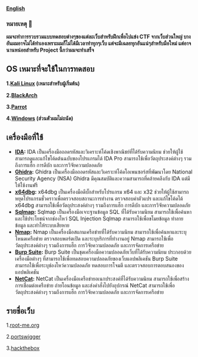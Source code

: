 #### [English](https://github.com/Thampakon/CTF/blob/main/READMEENG.md)
### หมายเหตุ 📃
**ผมจะทำการรวบรวมแบบทดสอบต่างๆของแต่ละเว็บสำหรับฝึกเพื่อไปแข่ง CTF จากเว็บส่วนใหญ่ บางอันผมอาจไม่ได้ทำเองเพราะผมก็ไม่ได้มีเวลาทำทุกๆเว็บ แต่จะมีเฉลยทุกอันแน่ๆสำหรับมือใหม่ แต่อาจนานหน่อยสำหรับ Project นี้กว่าผมจะทำเสร็จ**

## OS เหมาะที่จะใช้ในการทดสอบ
**1.[Kali Linux](https://www.kali.org/get-kali/) (เหมาะสำหรับผู้เริ่มต้น)**

**2.[BlackArch](https://blackarch.org/)**

**3.[Parrot](https://www.parrotsec.org/)**

**4.[Windows](https://www.microsoft.com/th-th/software-download/) (ส่วนตัวผมไม่ถนัด)**

## เครื่องมือที่ใช้


* **[IDA](https://hex-rays.com/ida-free/#download):** IDA  เป็นเครื่องมือถอดรหัสและวิเคราะห์โค้ดเชิงพาณิชย์ที่ได้รับความนิยม ช่วยให้ผู้ใช้สามารถดูและแก้ไขโค้ดต้นฉบับของโปรแกรมได้ IDA Pro สามารถใช้เพื่อวัตถุประสงค์ต่างๆ รวมถึงการแฮ็ก การดีบัก และการวิจัยความปลอดภัย
* **[Ghidra](https://github.com/NationalSecurityAgency/ghidra):** Ghidra เป็นเครื่องมือถอดรหัสและวิเคราะห์โค้ดโอเพนซอร์สที่พัฒนาโดย National Security Agency (NSA) Ghidra มีคุณสมบัติและความสามารถที่คล้ายคลึงกับ IDA แต่มีให้ใช้งานฟรี
* **[x64dbg](https://x64dbg.com/):** x64dbg เป็นเครื่องมือดีบั๊กสำหรับโปรแกรม x64 และ x32 ช่วยให้ผู้ใช้สามารถหยุดโปรแกรมชั่วคราวเพื่อตรวจสอบสถานะการทำงาน ตรวจสอบค่าตัวแปร และแก้ไขโค้ดได้ x64dbg สามารถใช้เพื่อวัตถุประสงค์ต่างๆ รวมถึงการแฮ็ก การดีบัก และการวิจัยความปลอดภัย
* **[Sqlmap](https://github.com/sqlmapproject/sqlmap):** Sqlmap เป็นเครื่องมือเจาะฐานข้อมูล SQL ที่ได้รับความนิยม สามารถใช้เพื่อค้นหาและใช้ประโยชน์จากช่องโหว่ SQL Injection Sqlmap สามารถใช้เพื่อขโมยข้อมูล ทำลายข้อมูล และทำให้ระบบเสียหาย
* **[Nmap](https://nmap.org/download.html):** Nmap เป็นเครื่องมือสแกนเครือข่ายที่ได้รับความนิยม สามารถใช้เพื่อค้นหาและระบุโหนดเครือข่าย ตรวจสอบพอร์ตเปิด และระบุบริการที่ทำงานอยู่ Nmap สามารถใช้เพื่อวัตถุประสงค์ต่างๆ รวมถึงการแฮ็ก การวิจัยความปลอดภัย และการจัดการเครือข่าย
* **[Burp Suite](https://portswigger.net/burp/releases/professional-community-2023-9-4?requestededition=community&requestedplatform=):** Burp Suite เป็นชุดเครื่องมือความปลอดภัยเว็บที่ได้รับความนิยม ประกอบด้วยเครื่องมือต่างๆ ที่สามารถใช้เพื่อทดสอบความปลอดภัยของเว็บแอปพลิเคชัน Burp Suite สามารถใช้เพื่อระบุช่องโหว่ความปลอดภัย ทดสอบการโจมตี และตรวจสอบการตอบสนองของแอปพลิเคชัน
* **[NetCat](https://www.kali.org/tools/netcat/):** NetCat เป็นเครื่องมือเครือข่ายอเนกประสงค์ที่ได้รับความนิยม สามารถใช้เพื่อสร้างการเชื่อมต่อเครือข่าย ถ่ายโอนข้อมูล และส่งคำสั่งไปยังอุปกรณ์ NetCat สามารถใช้เพื่อวัตถุประสงค์ต่างๆ รวมถึงการแฮ็ก การวิจัยความปลอดภัย และการจัดการเครือข่าย

## รายชื่อเว็บ
1.[root-me.org](https://www.root-me.org/)

2.[portswigger](https://portswigger.net/)

3.[hackthebox](https://www.hackthebox.com/)
